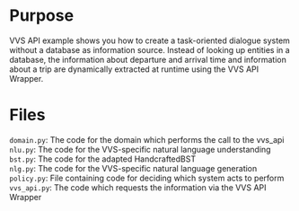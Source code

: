 # Purpose

VVS API example shows you how to create a task-oriented dialogue system without a database as information source. Instead of looking up entities in a database, the information about departure and arrival time and information about a trip are dynamically extracted at runtime using the VVS API Wrapper.

# Files

`domain.py`: The code for the domain which performs the call to the vvs_api <br>
`nlu.py`: The code for the VVS-specific natural language understanding <br>
`bst.py`: The code for the adapted HandcraftedBST <br>
`nlg.py`: The code for the VVS-specific natural language generation <br>
`policy.py`:  File containing code for deciding which system acts to perform <br>
`vvs_api.py`: The code which requests the information via the VVS API Wrapper <br>